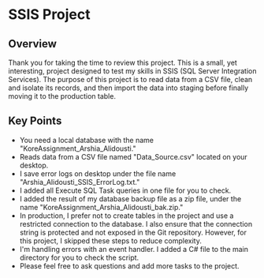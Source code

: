 # SSIS Project

## Overview
Thank you for taking the time to review this project. This is a small, yet interesting, project designed to test my skills in SSIS (SQL Server Integration Services). The purpose of this project is to read data from a CSV file, clean and isolate its records, and then import the data into staging before finally moving it to the production table.

## Key Points
- You need a local database with the name "KoreAssignment_Arshia_Alidousti."
- Reads data from a CSV file named "Data_Source.csv" located on your desktop.
- I save error logs on desktop under the file name "Arshia_Alidousti_SSIS_ErrorLog.txt."
- I added all Execute SQL Task queries in one file for you to check.
- I added the result of my database backup file as a zip file, under the name "KoreAssignment_Arshia_Alidousti_bak.zip."
- In production, I prefer not to create tables in the project and use a restricted connection to the database. I also ensure that the connection string is protected and not exposed in the Git repository. However, for this project, I skipped these steps to reduce complexity.
- I'm handling errors with an event handler. I added a C# file to the main directory for you to check the script.
- Please feel free to ask questions and add more tasks to the project.
